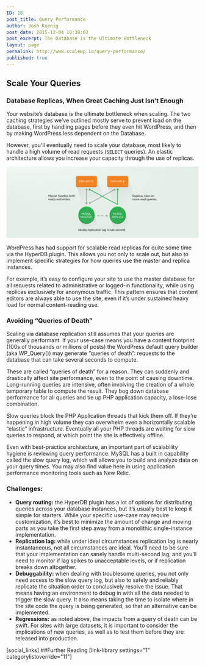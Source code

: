 ```yaml
---
ID: 18
post_title: Query Performance
author: Josh Koenig
post_date: 2015-12-04 10:38:02
post_excerpt: The Database is the Ultimate Bottleneck
layout: page
permalink: http://www.scalewp.io/query-performance/
published: true
---
```


## Scale Your Queries

### Database Replicas, When Great Caching Just Isn't Enough

Your website’s database is the ultimate bottleneck when scaling. The two caching strategies we’ve outlined mostly serve to prevent load on the database, first by handling pages before they even hit WordPress, and then by making WordPress less dependent on the Database. 

However, you'll eventually need to scale your database, most likely to handle a high volume of read requests (`SELECT` queries). An elastic architecture allows you increase your capacity through the use of replicas.

<img src="https://raw.githubusercontent.com/joshkoenig/wordpress-at-scale/master/diagrams/mysql_replica.png" width="1100" title="Database Replication" />

WordPress has had support for scalable read replicas for quite some time via the HyperDB plugin. This allows you not only to scale out, but also to implement specific strategies for how queries use the master and replica instances.

For example, it’s easy to configure your site to use the master database for all requests related to administrative or logged-in functionality, while using replicas exclusively for anonymous traffic. This pattern ensures that content editors are always able to use the site, even if it’s under sustained heavy load for normal content-reading use.

### Avoiding “Queries of Death”

Scaling via database replication still assumes that your queries are generally performant. If your use-case means you have a content footprint (100s of thousands or millions of posts) the WordPress default query builder (aka WP_Query()) may generate “queries of death”: requests to the database that can take several seconds to compute.

These are called “queries of death” for a reason. They can suddenly and drastically affect site performance, even to the point of causing downtime. Long-running queries are intensive, often involving the creation of a whole temporary table to compute the result. They bog down database performance for all queries and tie up PHP application capacity, a lose-lose combination.

Slow queries block the PHP Application threads that kick them off. If they’re happening in high volume they can overwhelm even a horizontally scalable “elastic” infrastructure. Eventually all your PHP threads are waiting for slow queries to respond, at which point the site is effectively offline.

Even with best-practice architecture, an important part of scalability hygiene is reviewing query performance. MySQL has a built in capability called the slow query log, which will allows you to build and analyze data on your query times. You may also find value here in using application performance monitoring tools such as New Relic.

### Challenges:

* **Query routing:** the HyperDB plugin has a lot of options for distributing queries across your database instances, but it’s usually best to keep it simple for starters. While your specific use-case may require customization, it’s best to minimize the amount of change and moving parts as you take the first step away from a monolithic single-instance implementation.
* **Replication lag:** while under ideal circumstances replication lag is nearly instantaneous, not all circumstances are ideal. You’ll need to be sure that your implementation can sanely handle multi-second lag, and you’ll need to monitor if lag spikes to unacceptable levels, or if replication breaks down altogether.
* **Debuggability:** when dealing with troublesome queries, you not only need access to the slow query log, but also to safely and reliably replicate the situation order to conclusively resolve the issue. That means having an environment to debug in with all the data needed to trigger the slow query. It also means taking the time to isolate where in the site code the query is being generated, so that an alternative can be implemented.
* **Regressions:** as noted above, the impacts from a query of death can be swift. For sites with large datasets, it is important to consider the implications of new queries, as well as to test them before they are released into production.

<!--- Do not edit below this line. Automatically pulls in resources. -->

[social_links]
##Further Reading
[link-library settings="1" categorylistoverride="11"]